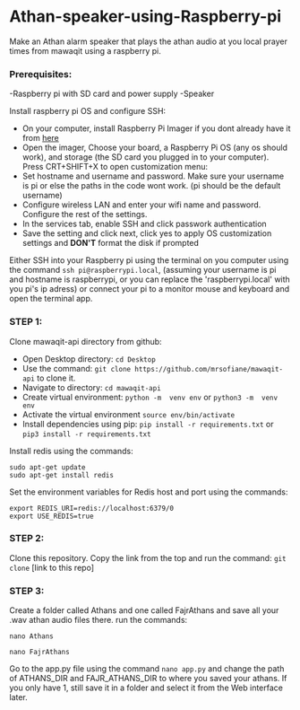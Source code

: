 # Athan-speaker-using-Raspberry-pi
Make an Athan alarm speaker that plays the athan audio at you local prayer times from mawaqit using a raspberry pi.

### Prerequisites: 
 -Raspberry pi with SD card and power supply
 -Speaker

Install raspberry pi OS and configure SSH:
 - On your computer, install Raspberry Pi Imager if you dont already have it from [here](https://www.raspberrypi.com/software/)
 - Open the imager, Choose your board, a Raspberry Pi OS (any os should work), and storage (the SD card you plugged in to your computer).
Press CRT+SHIFT+X to open customization menu: 
 - Set hostname and username and password. Make sure your username is pi or else the paths in the code wont work. (pi should be the default username)
 - Configure wireless LAN and enter your wifi name and password. Configure the rest of the settings.
 - In the services tab, enable SSH and click passwork authentication
 - Save the setting and click next, click yes to apply OS customization settings and **DON'T** format the disk if prompted

Either SSH into your Raspberry pi using the terminal on you computer using the command `ssh pi@raspberrypi.local`, (assuming your username is pi and hostname is raspberrypi, or you can replace the 'raspberrypi.local' with you pi's ip adress) or connect your pi to a monitor mouse and keyboard and open the terminal app.


### STEP 1:
Clone mawaqit-api directory from github:
- Open Desktop directory: `cd Desktop`
- Use the command: `git clone https://github.com/mrsofiane/mawaqit-api` to clone it.
- Navigate to directory: `cd mawaqit-api`
- Create virtual environment: `python -m  venv env` or `python3 -m  venv env`
- Activate the virtual environment `source env/bin/activate`
- Install dependencies using pip: `pip install -r requirements.txt` or `pip3 install -r requirements.txt`

Install redis using the commands:
```
sudo apt-get update
sudo apt-get install redis
```
Set the environment variables for Redis host and port using the commands:
```
export REDIS_URI=redis://localhost:6379/0
export USE_REDIS=true
```


### STEP 2:
Clone this repository. Copy the link from the top and run the command: 
  `git clone` [link to this repo]

### STEP 3:
Create a folder called Athans and one called FajrAthans and save all your .wav athan audio files there.
run the commands:
```
nano Athans
```
```
nano FajrAthans
```
Go to the app.py file using the command `nano app.py` and change the path of ATHANS_DIR and FAJR_ATHANS_DIR to where you saved your athans. If you only have 1, still save it in a folder and select it from the Web interface later.





